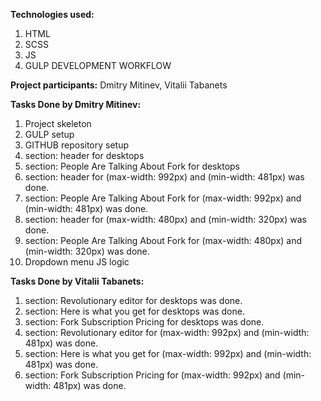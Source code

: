 **Technologies used:**

1. HTML
2. SCSS
3. JS
4. GULP DEVELOPMENT WORKFLOW

**Project participants:**
Dmitry Mitinev,
Vitalii Tabanets

**Tasks Done by Dmitry Mitinev:**

1. Project skeleton
2. GULP setup
3. GITHUB repository setup
4. section: header for desktops
5. section: People Are Talking About Fork for desktops
6. section: header for (max-width: 992px) and (min-width: 481px)
   was done.
7. section: People Are Talking About Fork for (max-width: 992px) and (min-width: 481px)
   was done.
8. section: header for (max-width: 480px) and (min-width: 320px)
   was done.
9. section: People Are Talking About Fork for (max-width: 480px) and (min-width: 320px)
   was done.
10. Dropdown menu JS logic

**Tasks Done by Vitalii Tabanets:**

1. section: Revolutionary editor for desktops
   was done.
2. section: Here is what you get for desktops
   was done.
3. section: Fork Subscription Pricing for desktops
   was done.
4. section: Revolutionary editor for (max-width: 992px) and (min-width: 481px)
   was done.
5. section: Here is what you get for (max-width: 992px) and (min-width: 481px)
   was done.
6. section: Fork Subscription Pricing for (max-width: 992px) and (min-width: 481px)
   was done.
